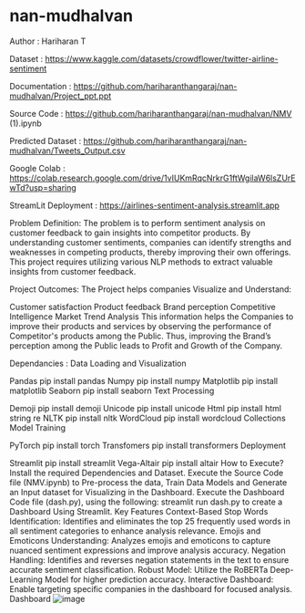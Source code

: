 # nan-mudhalvan

Author : Hariharan T


Dataset : https://www.kaggle.com/datasets/crowdflower/twitter-airline-sentiment

Documentation : https://github.com/hariharanthangaraj/nan-mudhalvan/Project_ppt.ppt

Source Code : https://github.com/hariharanthangaraj/nan-mudhalvan/NMV (1).ipynb

Predicted Dataset : https://github.com/hariharanthangaraj/nan-mudhalvan/Tweets_Output.csv

Google Colab : https://colab.research.google.com/drive/1vIUKmRqcNrkrG1ftWgilaW6lsZUrEwTd?usp=sharing

StreamLit Deployment : https://airlines-sentiment-analysis.streamlit.app

Problem Definition:
The problem is to perform sentiment analysis on customer feedback to gain insights into competitor products. By understanding customer sentiments, companies can identify strengths and weaknesses in competing products, thereby improving their own offerings. This project requires utilizing various NLP methods to extract valuable insights from customer feedback.

Project Outcomes:
The Project helps companies Visualize and Understand:

Customer satisfaction
Product feedback
Brand perception
Competitive Intelligence
Market Trend Analysis
This information helps the Companies to improve their products and services by observing the performance of Competitor's products among the Public. Thus, improving the Brand’s perception among the Public leads to Profit and Growth of the Company.

Dependancies :
Data Loading and Visualization

Pandas pip install pandas
Numpy pip install numpy
Matplotlib pip install matplotlib
Seaborn pip install seaborn
Text Processing

Demoji pip install demoji
Unicode pip install unicode
Html pip install html
string
re
NLTK pip install nltk
WordCloud pip install wordcloud
Collections
Model Training

PyTorch pip install torch
Transfomers pip install transformers
Deployment

Streamlit pip install streamlit
Vega-Altair pip install altair
How to Execute?
Install the required Dependencies and Dataset.
Execute the Source Code file (NMV.ipynb) to Pre-process the data, Train Data Models and Generate an Input dataset for Visualizing in the Dashboard.
Execute the Dashboard Code file (dash.py), using the following: streamlit run dash.py to create a Dashboard Using Streamlit.
Key Features
Context-Based Stop Words Identification: Identifies and eliminates the top 25 frequently used words in all sentiment categories to enhance analysis relevance.
Emojis and Emoticons Understanding: Analyzes emojis and emoticons to capture nuanced sentiment expressions and improve analysis accuracy.
Negation Handling: Identifies and reverses negation statements in the text to ensure accurate sentiment classification.
Robust Model: Utilize the RoBERTa Deep-Learning Model for higher prediction accuracy.
Interactive Dashboard: Enable targeting specific companies in the dashboard for focused analysis.
Dashboard
![image](https://github.com/hariharanthangaraj/nan-mudhalvan/assets/117925958/77f23c07-1afa-4949-bab9-690c46a83cb8)
